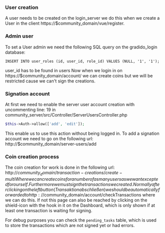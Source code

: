 ### User creation
A user needs to be created on the login_server we do this when we create a User in the client https://$community_domain/vue/register.

### Admin user
To set a User admin we need the following SQL query on the gradido_login database:
```
INSERT INTO user_roles (id, user_id, role_id) VALUES (NULL, '1', '1');
```
user_id has to be found in users
Now when we login in on https://$community_domain/account/ we can create coins but we will be restricted cause we can't sign the creations.

### Signation account
At first we need to enable the server user account creation with uncommenting line: 19 in 
community_server/src/Controller/ServerUsersController.php
```php
$this->Auth->allow(['add', 'edit']);
```
This enable us to use this action without being logged in. 
To add a signation account we need to go on the following url: http://$community_domain/server-users/add

### Coin creation process
The coin creation for work is done in the following url: http://$community_domain/transaction-creations/create-multi
Where we can create coins for a number of as many users as we want excepted for our self.
Furthermore we must sign the transactions we created. Normally after clicking on the left button (Transaktion abschließen) we should be automatically forwarded to http://$community_domain/account/checkTransactions where we can do this.
If not this page can also be reached by clicking on the shield-icon with the hook in it on the Dashboard, which is only shown if at least one transaction is waiting for signing. 

For debug purposes you can check the `pending_tasks` table, which is used to store the transactions which are not signed yet or had errors.